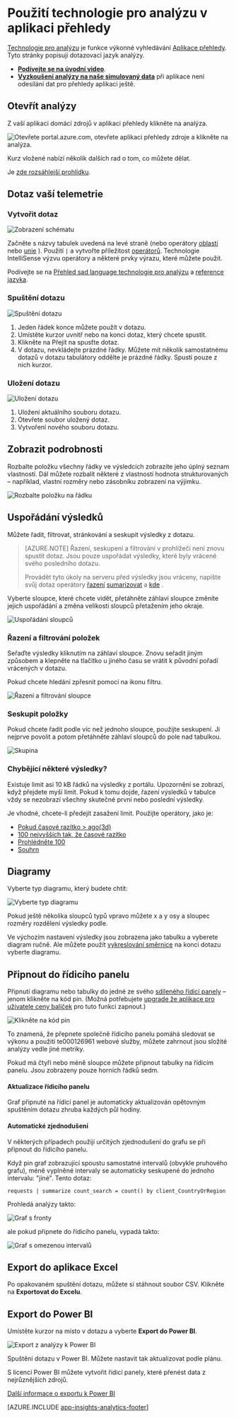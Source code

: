 <properties 
    pageTitle="Použití technologie pro analýzu – nástroj výkonné vyhledávání aplikace přehledy | Microsoft Azure" 
    description="Použití analýzy, nástroj výkonné diagnostiky hledání přehledy aplikace. " 
    services="application-insights" 
    documentationCenter=""
    authors="danhadari" 
    manager="douge"/>

<tags 
    ms.service="application-insights" 
    ms.workload="tbd" 
    ms.tgt_pltfrm="ibiza" 
    ms.devlang="na" 
    ms.topic="article" 
    ms.date="10/21/2016" 
    ms.author="awills"/>


# <a name="using-analytics-in-application-insights"></a>Použití technologie pro analýzu v aplikaci přehledy


[Technologie pro analýzu](app-insights-analytics.md) je funkce výkonné vyhledávání [Aplikace přehledy](app-insights-overview.md). Tyto stránky popisují dotazovací jazyk analýzy.

* **[Podívejte se na úvodní video](https://applicationanalytics-media.azureedge.net/home_page_video.mp4)**.
* **[Vyzkoušení analýzy na naše simulovaný data](https://analytics.applicationinsights.io/demo)** při aplikace není odesílání dat pro přehledy aplikaci ještě.

## <a name="open-analytics"></a>Otevřít analýzy

Z vaší aplikaci domácí zdrojů v aplikaci přehledy klikněte na analýza.

![Otevřete portal.azure.com, otevřete aplikaci přehledy zdroje a klikněte na analýza.](./media/app-insights-analytics-using/001.png)

Kurz vložené nabízí několik dalších rad o tom, co můžete dělat.

Je [zde rozsáhlejší prohlídku](app-insights-analytics-tour.md).

## <a name="query-your-telemetry"></a>Dotaz vaší telemetrie

### <a name="write-a-query"></a>Vytvořit dotaz

![Zobrazení schématu](./media/app-insights-analytics-using/150.png)

Začněte s názvy tabulek uvedená na levé straně (nebo operátory [oblasti](app-insights-analytics-reference.md#range-operator) nebo [unie](app-insights-analytics-reference.md#union-operator) ). Použití `|` a vytvořte příležitost [operátorů](app-insights-analytics-reference.md#queries-and-operators). Technologie IntelliSense výzvu operátory a některé prvky výrazu, které můžete použít.

Podívejte se na [Přehled sad language technologie pro analýzu](app-insights-analytics-tour.md) a [reference jazyka](app-insights-analytics-reference.md).

### <a name="run-a-query"></a>Spuštění dotazu

![Spuštění dotazu](./media/app-insights-analytics-using/130.png)

1. Jeden řádek konce můžete použít v dotazu.
2. Umístěte kurzor uvnitř nebo na konci dotaz, který chcete spustit.
3. Klikněte na Přejít na spusťte dotaz.
4. V dotazu, nevkládejte prázdné řádky. Můžete mít několik samostatnému dotazů v dotazu tabulátory oddělte je prázdné řádky. Spustí pouze z nich kurzor.

### <a name="save-a-query"></a>Uložení dotazu

![Uložení dotazu](./media/app-insights-analytics-using/140.png)

1. Uložení aktuálního souboru dotazu.
2. Otevřete soubor uložený dotaz.
3. Vytvoření nového souboru dotazu.


## <a name="see-the-details"></a>Zobrazit podrobnosti

Rozbalte položku všechny řádky ve výsledcích zobrazíte jeho úplný seznam vlastností. Dál můžete rozbalit některé z vlastností hodnota strukturovaných – například, vlastní rozměry nebo zásobníku zobrazení na výjimku.

![Rozbalte položku na řádku](./media/app-insights-analytics-using/070.png)

 

## <a name="arrange-the-results"></a>Uspořádání výsledků

Můžete řadit, filtrovat, stránkování a seskupit výsledky z dotazu.

> [AZURE.NOTE] Řazení, seskupení a filtrování v prohlížeči není znovu spustit dotaz. Jsou pouze uspořádat výsledky, které byly vrácené svého posledního dotazu. 
> 
> Provádět tyto úkoly na serveru před výsledky jsou vráceny, napište svůj dotaz operátory [řazení](app-insights-analytics-reference.md#sort-operator) [sumarizovat](app-insights-analytics-reference.md#summarize-operator) a [kde](app-insights-analytics-reference.md#where-operator) .

Vyberte sloupce, které chcete vidět, přetáhněte záhlaví sloupce změníte jejich uspořádání a změna velikosti sloupců přetažením jeho okraje.

![Uspořádání sloupců](./media/app-insights-analytics-using/030.png)

### <a name="sort-and-filter-items"></a>Řazení a filtrování položek

Seřaďte výsledky kliknutím na záhlaví sloupce. Znovu seřadit jiným způsobem a klepněte na tlačítko u jiného času se vrátit k původní pořadí vrácených v dotazu.

Pokud chcete hledání zpřesnit pomocí na ikonu filtru.

![Řazení a filtrování sloupce](./media/app-insights-analytics-using/040.png)



### <a name="group-items"></a>Seskupit položky

Pokud chcete řadit podle víc než jednoho sloupce, použijte seskupení. Ji nejprve povolit a potom přetáhněte záhlaví sloupců do pole nad tabulkou.

![Skupina](./media/app-insights-analytics-using/060.png)



### <a name="missing-some-results"></a>Chybějící některé výsledky?

Existuje limit asi 10 kB řádků na výsledky z portálu. Upozornění se zobrazí, když přejdete myší limit. Pokud k tomu dojde, řazení výsledků v tabulce vždy se nezobrazí všechny skutečné první nebo poslední výsledky. 

Je vhodné, chcete-li předejít zasažení limit. Použijte operátory, jako je:

* [Pokud časové razítko > ago(3d)](app-insights-analytics-reference.md#where-operator)
* [100 nejvyšších tak, že časové razítko](app-insights-analytics-reference.md#top-operator) 
* [Prohlédněte 100](app-insights-analytics-reference.md#take-operator)
* [Souhrn](app-insights-analytics-reference.md#summarize-operator) 



## <a name="diagrams"></a>Diagramy

Vyberte typ diagramu, který budete chtít:

![Vyberte typ diagramu](./media/app-insights-analytics-using/230.png)

Pokud ještě několika sloupců typů vpravo můžete x a y osy a sloupec rozměry rozdělení výsledky podle.

Ve výchozím nastavení výsledky jsou zobrazena jako tabulku a vyberete diagram ručně. Ale můžete použít [vykreslování směrnice](app-insights-analytics-reference.md#render-directive) na konci dotazu vyberte diagramu.

## <a name="pin-to-dashboard"></a>Připnout do řídicího panelu

Připnutí diagramu nebo tabulky do jedné ze svého [sdíleného řídicí panely](app-insights-dashboards.md) – jenom klikněte na kód pin. (Možná potřebujete [upgrade že aplikace pro uživatele ceny balíček](app-insights-pricing.md) pro tuto funkci zapnout.) 

![Klikněte na kód pin](./media/app-insights-analytics-using/pin-01.png)

To znamená, že přepnete společně řídicího panelu pomáhá sledovat se výkonu a použití te000126961 webové služby, můžete zahrnout jsou složité analýzy vedle jiné metriky. 

Pokud má čtyři nebo méně sloupce můžete připnout tabulky na řídicím panelu. Jsou zobrazeny pouze horních řádků sedm.


#### <a name="dashboard-refresh"></a>Aktualizace řídicího panelu

Graf připnuté na řídicí panel je automaticky aktualizován opětovným spuštěním dotazu zhruba každých půl hodiny.

#### <a name="automatic-simplifications"></a>Automatické zjednodušení

V některých případech použijí určitých zjednodušení do grafu se při připnout do řídicího panelu.

Když pin graf zobrazující spoustu samostatné intervalů (obvykle pruhového grafu), méně vyplněné intervaly se automaticky seskupené do jednoho intervalu: "jiné". Tento dotaz:

    requests | summarize count_search = count() by client_CountryOrRegion

Prohledá analýzy takto:


![Graf s fronty](./media/app-insights-analytics-using/pin-07.png)

ale pokud připnete do řídicího panelu, vypadá takto:


![Graf s omezenou intervalů](./media/app-insights-analytics-using/pin-08.png)




## <a name="export-to-excel"></a>Export do aplikace Excel

Po opakovaném spuštění dotazu, můžete si stáhnout soubor CSV. Klikněte na **Exportovat do Excelu**.

## <a name="export-to-power-bi"></a>Export do Power BI

Umístěte kurzor na místo v dotazu a vyberte **Export do Power BI**.

![Export z analýzy k Power BI](./media/app-insights-analytics-using/240.png)

Spuštění dotazu v Power BI. Můžete nastavit tak aktualizovat podle plánu.

S licencí Power BI můžete vytvořit řídicí panely, které přenést data z nejrůznějších zdrojů.


[Další informace o exportu k Power BI](app-insights-export-power-bi.md)



[AZURE.INCLUDE [app-insights-analytics-footer](../../includes/app-insights-analytics-footer.md)]

